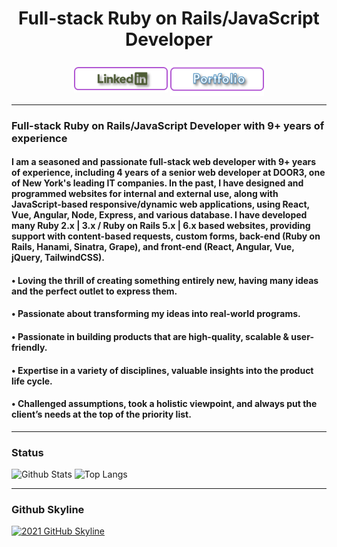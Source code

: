 

<h1 align="center">Full-stack Ruby on Rails/JavaScript Developer</h1>

###
<p align="center">
    <a href="https://www.linkedin.com/in/james-lewis-001271224/" target="_blank" rel="noopener noreferrer"><img align="center" src="Assets/LinkedinBtn.png" width="150px" /></a>
    <a href="https://github.com/JamesLewis1622" target="_blank" rel="noopener noreferrer"><img align="center" src="Assets/PortfolioBtn.png" width="150px" /></a>
</p>

---
### Full-stack Ruby on Rails/JavaScript Developer with 9+ years of experience 
####   I am a seasoned and passionate full-stack web developer with 9+ years of experience, including 4 years of a senior web developer at DOOR3, one of New York's leading IT companies. In the past, I have designed and programmed websites for internal and external use, along with JavaScript-based responsive/dynamic web applications, using React, Vue, Angular, Node, Express, and various database. I have developed many Ruby 2.x | 3.x / Ruby on Rails 5.x | 6.x based websites, providing support with content-based requests, custom forms, back-end (Ruby on Rails, Hanami, Sinatra, Grape), and front-end (React, Angular, Vue, jQuery, TailwindCSS). 
####     • Loving the thrill of creating something entirely new, having many ideas and the perfect outlet to express them.
####     • Passionate about transforming my ideas into real-world programs.
####     • Passionate in building products that are high-quality, scalable & user-friendly. 
####     • Expertise in a variety of disciplines, valuable insights into the product life cycle.
####     • Challenged assumptions, took a holistic viewpoint, and always put the client’s needs at the top of the priority list.

---
### Status
![Github Stats](https://github-readme-stats.vercel.app/api?username=JamesLewis1622&count_private=true&show_icons=true&include_all_commits=true)
![Top Langs](https://github-readme-stats.vercel.app/api/top-langs/?username=JamesLewis1622&hide=TeX&layout=compact)

---
### Github Skyline
<a href="https://skyline.github.com/JamesLewis1622/2021" title="2021 GitHub Skyline"><img src="https://skyline.github.com/JamesLewis1622/2021.png" alt="2021 GitHub Skyline" width="50%" /></a>
